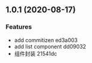## 1.0.1 (2020-08-17)


### Features

* add commitizen ed3a003
* add list component dd09032
* 组件封装 21541dc



